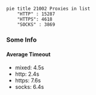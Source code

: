 
```mermaid
pie title 21002 Proxies in list
    "HTTP" : 15287
    "HTTPS": 4618
    "SOCKS" : 3869
```

### Some Info
#### Average Timeout

- mixed: 4.5s
- http: 2.4s
- https: 7.6s
- socks: 6.4s